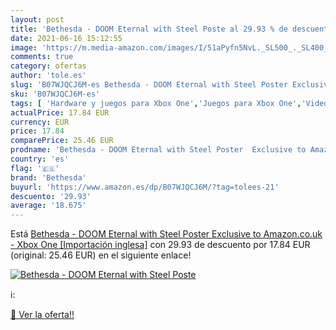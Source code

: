 ```yaml
---
layout: post
title: 'Bethesda - DOOM Eternal with Steel Poste al 29.93 % de descuento'
date: 2021-06-16 15:12:55
image: 'https://m.media-amazon.com/images/I/51aPyfn5NvL._SL500_._SL400_.jpg'
comments: true
category: ofertas
author: 'tole.es'
slug: 'B07WJQCJ6M-es Bethesda - DOOM Eternal with Steel Poster Exclusive to...'
sku: 'B07WJQCJ6M-es'
tags: [ 'Hardware y juegos para Xbox One','Juegos para Xbox One','Videojuegos','bethesda','xbox', ]
actualPrice: 17.84 EUR
currency: EUR
price: 17.84
comparePrice: 25.46 EUR
prodname: 'Bethesda - DOOM Eternal with Steel Poster  Exclusive to Amazon.co.uk  - Xbox One [Importación inglesa]'
country: 'es'
flag: '🇪🇸'
brand: 'Bethesda'
buyurl: 'https://www.amazon.es/dp/B07WJQCJ6M/?tag=tolees-21'
descuento: '29.93'
average: '18.675'
---
```


Está [Bethesda - DOOM Eternal with Steel Poster  Exclusive to Amazon.co.uk  - Xbox One [Importación inglesa]](https://www.amazon.es/dp/B07WJQCJ6M/?tag=tolees-21) con 29.93 de descuento por 17.84 EUR (original: 25.46 EUR) en el siguiente enlace!

[![Bethesda - DOOM Eternal with Steel Poste](https://m.media-amazon.com/images/I/51aPyfn5NvL._SL500_._SL400_.jpg)](https://www.amazon.es/dp/B07WJQCJ6M/?tag=tolees-21)

ℹ️:


[🛒 Ver la oferta!!](https://www.amazon.es/dp/B07WJQCJ6M/?tag=tolees-21)
